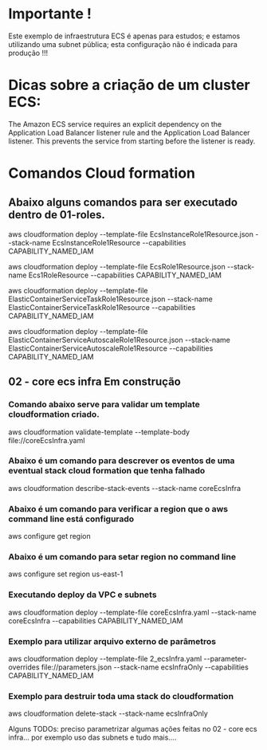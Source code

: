 # Importante !

Este exemplo de infraestrutura ECS é apenas para estudos; e estamos utilizando uma subnet pública; esta configuração não é indicada para produção !!!


# Dicas sobre a criação de um cluster ECS:

The Amazon ECS service requires an explicit dependency on the Application Load Balancer listener rule and the Application Load Balancer listener. This prevents the service from starting before the listener is ready.


# Comandos Cloud formation

## Abaixo alguns comandos para ser executado dentro de 01-roles.

aws cloudformation deploy --template-file EcsInstanceRole1Resource.json --stack-name EcsInstanceRole1Resource --capabilities CAPABILITY_NAMED_IAM

aws cloudformation deploy --template-file EcsRole1Resource.json --stack-name Ecs1RoleResource --capabilities CAPABILITY_NAMED_IAM

aws cloudformation deploy --template-file ElasticContainerServiceTaskRole1Resource.json --stack-name ElasticContainerServiceTaskRole1Resource --capabilities CAPABILITY_NAMED_IAM

aws cloudformation deploy --template-file ElasticContainerServiceAutoscaleRole1Resource.json --stack-name ElasticContainerServiceAutoscaleRole1Resource --capabilities CAPABILITY_NAMED_IAM

## 02 - core ecs infra Em construção

### Comando abaixo serve para validar um template cloudformation criado.
aws cloudformation validate-template --template-body file://coreEcsInfra.yaml


### Abaixo é um comando para descrever os eventos de uma eventual stack cloud formation que tenha falhado
aws cloudformation describe-stack-events --stack-name coreEcsInfra


### Abaixo é um comando para verificar a region que o aws command line está configurado
aws configure get region

### Abaixo é um comando para setar region no command line
aws configure set region us-east-1

### Executando deploy da VPC e subnets 
aws cloudformation deploy --template-file coreEcsInfra.yaml --stack-name coreEcsInfra --capabilities CAPABILITY_NAMED_IAM


### Exemplo para utilizar arquivo externo de parâmetros
aws cloudformation deploy --template-file 2_ecsInfra.yaml --parameter-overrides file://parameters.json --stack-name ecsInfraOnly --capabilities CAPABILITY_NAMED_IAM

### Exemplo para destruir toda uma stack do cloudformation
aws cloudformation delete-stack --stack-name ecsInfraOnly

Alguns TODOs: preciso parametrizar algumas ações feitas no 02 - core ecs infra... por exemplo uso das subnets e tudo mais....